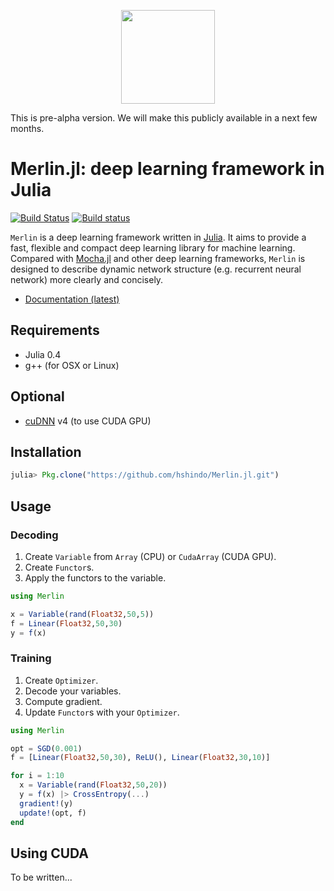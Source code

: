 <p align="center"><img src="https://github.com/hshindo/Merlin.jl/blob/master/Merlin.png" width="150"></p>

This is pre-alpha version. We will make this publicly available in a next few months.

# Merlin.jl: deep learning framework in Julia

[![Build Status](https://travis-ci.org/hshindo/Merlin.jl.svg?branch=master)](https://travis-ci.org/hshindo/Merlin.jl)
[![Build status](https://ci.appveyor.com/api/projects/status/github/hshindo/Merlin.jl?branch=master)](https://ci.appveyor.com/project/hshindo/merlin-jl/branch/master)

`Merlin` is a deep learning framework written in [Julia](http://julialang.org/).
It aims to provide a fast, flexible and compact deep learning library for machine learning.
Compared with [Mocha.jl](https://github.com/pluskid/Mocha.jl) and other deep learning frameworks, `Merlin` is designed to describe dynamic network structure (e.g. recurrent neural network) more clearly and concisely.

- [Documentation (latest)](http://hshindo.github.io/Merlin.jl/latest/)

## Requirements
- Julia 0.4
- g++ (for OSX or Linux)

## Optional
- [cuDNN](https://developer.nvidia.com/cudnn) v4 (to use CUDA GPU)

## Installation
```julia
julia> Pkg.clone("https://github.com/hshindo/Merlin.jl.git")
```

## Usage

### Decoding
1. Create `Variable` from `Array` (CPU) or `CudaArray` (CUDA GPU).
1. Create `Functor`s.
1. Apply the functors to the variable.

``` julia
using Merlin

x = Variable(rand(Float32,50,5))
f = Linear(Float32,50,30)
y = f(x)
```

### Training
1. Create `Optimizer`.
1. Decode your variables.
1. Compute gradient.
1. Update `Functor`s with your `Optimizer`.

``` julia
using Merlin

opt = SGD(0.001)
f = [Linear(Float32,50,30), ReLU(), Linear(Float32,30,10)]

for i = 1:10
  x = Variable(rand(Float32,50,20))
  y = f(x) |> CrossEntropy(...)
  gradient!(y)
  update!(opt, f)
end
```

## Using CUDA
To be written...
